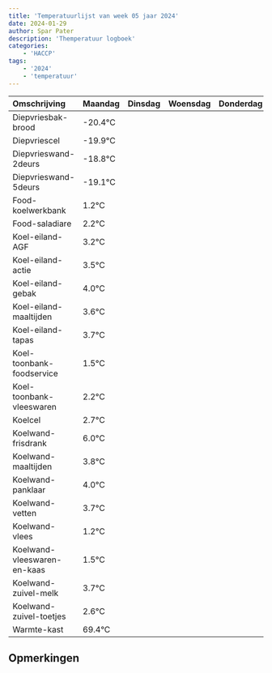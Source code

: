 ```yaml
---
title: 'Temperatuurlijst van week 05 jaar 2024'
date: 2024-01-29
author: Spar Pater
description: 'Themperatuur logboek'
categories:
    - 'HACCP'
tags:
    - '2024'
    - 'temperatuur'
---
```

|Omschrijving|Maandag|Dinsdag|Woensdag|Donderdag|Vrijdag|Zaterdag|Zondag|
|:---|:---|:---|:---|:---|:---|:---|:---|
|Diepvriesbak-brood|-20.4°C| | | | | | |
|Diepvriescel|-19.9°C| | | | | | |
|Diepvrieswand-2deurs|-18.8°C| | | | | | |
|Diepvrieswand-5deurs|-19.1°C| | | | | | |
|Food-koelwerkbank|1.2°C| | | | | | |
|Food-saladiare|2.2°C| | | | | | |
|Koel-eiland-AGF|3.2°C| | | | | | |
|Koel-eiland-actie|3.5°C| | | | | | |
|Koel-eiland-gebak|4.0°C| | | | | | |
|Koel-eiland-maaltijden|3.6°C| | | | | | |
|Koel-eiland-tapas|3.7°C| | | | | | |
|Koel-toonbank-foodservice|1.5°C| | | | | | |
|Koel-toonbank-vleeswaren|2.2°C| | | | | | |
|Koelcel|2.7°C| | | | | | |
|Koelwand-frisdrank|6.0°C| | | | | | |
|Koelwand-maaltijden|3.8°C| | | | | | |
|Koelwand-panklaar|4.0°C| | | | | | |
|Koelwand-vetten|3.7°C| | | | | | |
|Koelwand-vlees|1.2°C| | | | | | |
|Koelwand-vleeswaren-en-kaas|1.5°C| | | | | | |
|Koelwand-zuivel-melk|3.7°C| | | | | | |
|Koelwand-zuivel-toetjes|2.6°C| | | | | | |
|Warmte-kast|69.4°C| | | | | | |

## Opmerkingen


